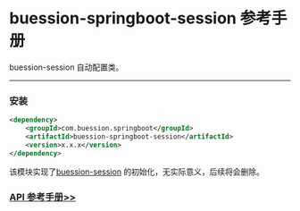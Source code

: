 # buession-springboot-session 参考手册


buession-session 自动配置类。


---


### 安装

```xml
<dependency>
    <groupId>com.buession.springboot</groupId>
    <artifactId>buession-springboot-session</artifactId>
    <version>x.x.x</version>
</dependency>
```


该模块实现了[buession-session](https://www.buession.com/manual/2.1/session/index.html) 的初始化，无实际意义，后续将会删除。


### [API 参考手册>>](https://javadoc.io/static/com.buession.springboot/buession-springboot-session/2.1.0/)